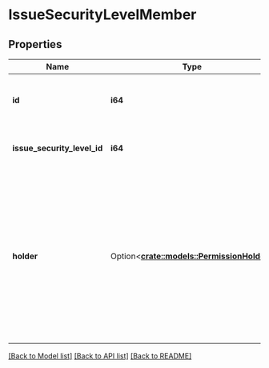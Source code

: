 # IssueSecurityLevelMember

## Properties

Name | Type | Description | Notes
------------ | ------------- | ------------- | -------------
**id** | **i64** | The ID of the issue security level member. | 
**issue_security_level_id** | **i64** | The ID of the issue security level. | 
**holder** | Option<[**crate::models::PermissionHolder**](PermissionHolder.md)> | The user or group being granted the permission. It consists of a `type` and a type-dependent `parameter`. See [Holder object](../api-group-permission-schemes/#holder-object) in *Get all permission schemes* for more information. | 

[[Back to Model list]](../README.md#documentation-for-models) [[Back to API list]](../README.md#documentation-for-api-endpoints) [[Back to README]](../README.md)


